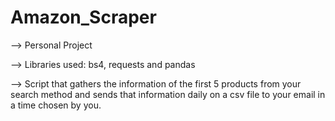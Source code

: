 # Amazon_Scraper

--> Personal Project

--> Libraries used: bs4, requests and pandas

--> Script that gathers the information of the first 5 products
    from your search method and sends that information daily on
    a csv file to your email in a time chosen by you.

